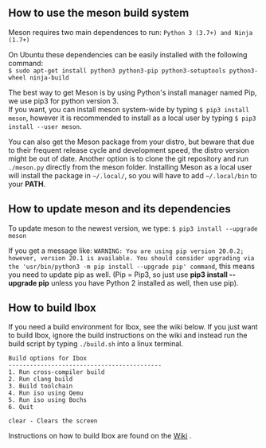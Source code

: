 ## **How to use the meson build system**
Meson requires two main dependences to run: ```Python 3 (3.7+) and Ninja (1.7+)```

On Ubuntu these dependencies can be easily installed with the following command: \
```$ sudo apt-get install python3 python3-pip python3-setuptools python3-wheel ninja-build```

The best way to get Meson is by using Python's install manager named Pip, we use pip3 for python version 3. \
If you want, you can install meson system-wide by typing ```$ pip3 install meson```,
however it is recommended to install as a local user by typing ```$ pip3 install --user meson```.

You can also get the Meson package from your distro, but beware that due to their frequent release cycle and development speed, the distro version might be out of date. Another option is to clone the git repository and run ```./meson.py``` directly from the meson folder. Installing Meson as a local user will install the package in ```~/.local/```, so you will have to add ```~/.local/bin``` to your **PATH**.

## **How to update meson and its dependencies**
To update meson to the newest version, we type: ```$ pip3 install --upgrade meson ```

If you get a message like: ```WARNING: You are using pip version 20.0.2; however, version 20.1 is available. You should consider upgrading via the 'usr/bin/python3 -m pip install --upgrade pip' command```, this means you need to update pip as well. (Pip = Pip3, so just use **pip3 install --upgrade pip** unless you have Python 2 installed as well, then use pip).

## **How to build Ibox**
If you need a build environment for Ibox, see the wiki below. If you just want to build Ibox, ignore the build instructions on the wiki and instead run the build script by typing ```./build.sh``` into a linux terminal.

```
Build options for Ibox
-------------------------------------------
1. Run cross-compiler build
2. Run clang build
3. Build toolchain
4. Run iso using Qemu
5. Run iso using Bochs
6. Quit

clear - Clears the screen
```
Instructions on how to build Ibox are found on the [Wiki](https://github.com/beyondsociety/ibox/wiki) .
